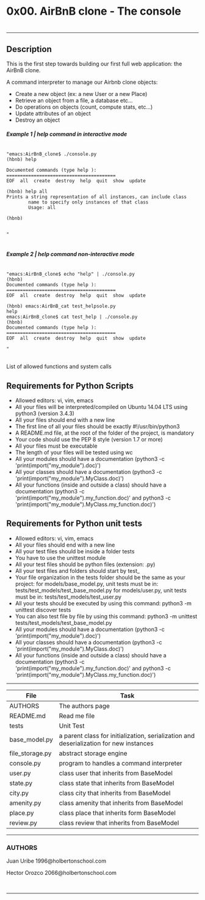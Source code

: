 <h1>0x00. AirBnB clone - The console<h1>
<hr>

<h2>Description</h2>
<p>This is the first step towards building our first full web application: the AirBnB clone.</p>

<p>A command interpreter to manage our Airbnb clone objects:</p>

<ul>
<li>Create a new object (ex: a new User or a new Place)</li>
<li>Retrieve an object from a file, a database etc…</li>
<li>Do operations on objects (count, compute stats, etc…)</li>
<li>Update attributes of an object</li>
<li>Destroy an object</li>
</ul>
<h5>Example 1 | help command in interactive mode</h5>

<pre>
<code>
"emacs:AirBnB_clone$ ./console.py
(hbnb) help

Documented commands (type help <topic>):
========================================
EOF  all  create  destroy  help  quit  show  update

(hbnb) help all
Prints a string representation of all instances, can include class
        name to specify only instances of that class
        Usage: all <class name>

(hbnb)


"
</code>
</pre>

<h5>Example 2 | help command non-interactive mode</h5>

<pre>
<code>
"emacs:AirBnB_clone$ echo "help" | ./console.py
(hbnb)
Documented commands (type help <topic>):
========================================
EOF  all  create  destroy  help  quit  show  update

(hbnb) emacs:AirBnB_cat test_helpsole.py
help
emacs:AirBnB_clone$ cat test_help | ./console.py
(hbnb)
Documented commands (type help <topic>):
========================================
EOF  all  create  destroy  help  quit  show  update

"
</code>
</pre>


</h3>List of allowed functions and system calls</h3>
<h2>Requirements for Python Scripts</h2>
<ul>
<li>Allowed editors: vi, vim, emacs</li>
<li>All your files will be interpreted/compiled on Ubuntu 14.04 LTS using python3 (version 3.4.3)</li>
<li>All your files should end with a new line</li>
<li>The first line of all your files should be exactly #!/usr/bin/python3</li>
<li>A README.md file, at the root of the folder of the project, is mandatory</li>
<li>Your code should use the PEP 8 style (version 1.7 or more)</li>
<li>All your files must be executable</li>
<li>The length of your files will be tested using wc</li>
<li>All your modules should have a documentation (python3 -c 'print(import("my_module").doc)')</li>
<li>All your classes should have a documentation (python3 -c 'print(import("my_module").MyClass.doc)')</li>
<li>All your functions (inside and outside a class) should have a documentation (python3 -c 'print(import("my_module").my_function.doc)' and python3 -c 'print(import("my_module").MyClass.my_function.doc)')</li>
</ul>
<h2>Requirements for Python unit tests</h2>
<ul>
<li>Allowed editors: vi, vim, emacs</li>
<li>All your files should end with a new line</li>
<li>All your test files should be inside a folder tests</li>
<li>You have to use the unittest module</li>
<li>All your test files should be python files (extension: .py)</li>
<li>All your test files and folders should start by test_</li>
<li>Your file organization in the tests folder should be the same as your project: for models/base_model.py, unit tests must be in: tests/test_models/test_base_model.py for models/user.py, unit tests must be in: tests/test_models/test_user.py</li>
<li>All your tests should be executed by using this command: python3 -m unittest discover tests</li>
<li>You can also test file by file by using this command: python3 -m unittest tests/test_models/test_base_model.py</li>
<li>All your modules should have a documentation (python3 -c 'print(import("my_module").doc)')</li>
<li>All your classes should have a documentation (python3 -c 'print(import("my_module").MyClass.doc)')</li>
<li>All your functions (inside and outside a class) should have a documentation (python3 -c 'print(import("my_module").my_function.doc)' and python3 -c 'print(import("my_module").MyClass.my_function.doc)')</li>
</ul>
<hr>
<table>
<thead>
<tr>
<th>File</th>
<th>Task</th>
</tr>
</thead>
<tbody>
<tr>
<td>AUTHORS</td>
<td>The authors page</td>
</tr>
<tr>
<td>README.md</td>
<td>Read me file</td>
</tr>
<tr>
<td>tests</td>
<td>Unit Test</td>
</tr>
<tr>
<td>base_model.py</td>
<td>a parent class for initialization, serialization and deserialization for new instances</td>
</tr>
<tr>
<td>file_storage.py</td>
<td>abstract storage engine</td>
</tr>
<tr>
<td>console.py</td>
<td>program to handles a command interpreter</td>
</tr>
<tr>
<td>user.py</td>
<td>class user that inherits from BaseModel</td>
</tr>
<tr>
<td>state.py</td>
<td>class state that inherits from BaseModel</td>
</tr>
<tr>
<td>city.py</td>
<td>class city that inherits from BaseModel</td>
</tr>
<tr>
<td>amenity.py</td>
<td>class amenity that inherits from BaseModel</td>
</tr>
<tr>
<td>place.py</td>
<td>class place that inherits form BaseModel</td>
</tr>
<tr>
<td>review.py</td>
<td>class review that inherits from BaseModel</td>
</tr>
</body>
</table>
<hr>
<h3>AUTHORS</h3>
<p>Juan Uribe 1996@holbertonschool.com</p>
<p>Hector Orozco 2066@holbertonschool.com</p>
<br>
<hr>